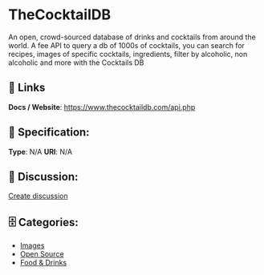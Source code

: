 # TheCocktailDB


An open, crowd-sourced database of drinks and cocktails from around the world. A fee API to query a db of 1000s of cocktails, you can search for recipes, images of specific cocktails, ingredients, filter by alcoholic, non alcoholic and more with the Cocktails DB

##  🔗 Links
**Docs / Website**: https://www.thecocktaildb.com/api.php

## 🧬 Specification:
**Type**: N/A
**URI**: N/A

## 💬 Discussion:
[Create discussion](https://github.com/apis-list/apis-list/discussions/new)

## 🗄️ Categories:
- [Images](https://github.com/apis-list/apis-list#images)
- [Open Source](https://github.com/apis-list/apis-list#open-source)
- [Food & Drinks](https://github.com/apis-list/apis-list#food--drinks)











